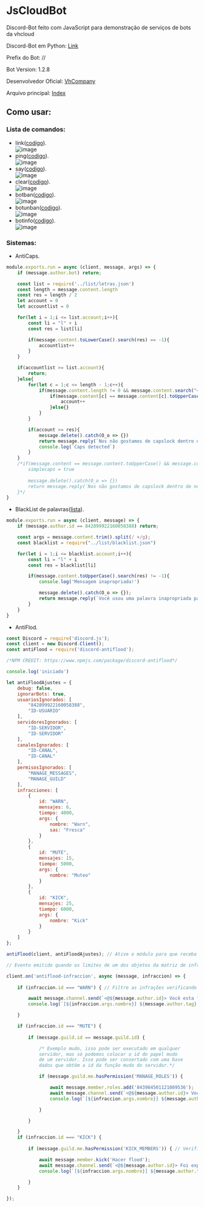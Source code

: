 # JsCloudBot
Discord-Bot feito com JavaScript para demonstração de serviços de bots da vhcloud 

Discord-Bot em Python: [Link](https://github.com/Vh-Cloud/PyCloudBot)

Prefix do Bot: //

Bot Version: 1.2.8

Desenvolvedor Oficial: [VhCompany](https://github.com/VhCompany1)

Arquivo principal: [Index](https://github.com/Vh-Cloud/JsCloudBot/blob/main/Code/index.js)

## Como usar:

### Lista de comandos:

- link([codigo](https://github.com/Vh-Cloud/JsCloudBot/blob/main/Code/commands/link.js)).<br>
![image](https://user-images.githubusercontent.com/79233369/118549937-886c9f80-b732-11eb-8a41-941115bf8cfa.png)
- ping([codigo](https://github.com/Vh-Cloud/JsCloudBot/blob/main/Code/commands/ping.js)).<br>
![image](https://user-images.githubusercontent.com/79233369/118550105-b5b94d80-b732-11eb-896f-5d0b95e0cf43.png)
- say([codigo](https://github.com/Vh-Cloud/JsCloudBot/blob/main/Code/commands/say.js)).<br>
![image](https://user-images.githubusercontent.com/79233369/118550302-e39e9200-b732-11eb-933a-229855642fb3.png)
- clear([codigo](https://github.com/Vh-Cloud/JsCloudBot/blob/main/Code/commands/clear.js)).<br>
![image](https://user-images.githubusercontent.com/79233369/118550376-fa44e900-b732-11eb-9346-dec7a579ccb6.png)
- botban([codigo](https://github.com/Vh-Cloud/JsCloudBot/blob/main/Code/commands/botban.js)).<br>
![image](https://user-images.githubusercontent.com/79233369/118613482-2d1fc900-b795-11eb-8587-53ea36f6ae3d.png)
- botunban([codigo](https://github.com/Vh-Cloud/JsCloudBot/blob/main/Code/commands/botunban.js)).<br>
![image](https://user-images.githubusercontent.com/79233369/118613482-2d1fc900-b795-11eb-8587-53ea36f6ae3d.png)
- botinfo([codigo](https://github.com/Vh-Cloud/JsCloudBot/blob/main/Code/commands/botinfo.js)).<br>
![image](https://user-images.githubusercontent.com/79233369/118613720-66583900-b795-11eb-90fb-bdfc0f4ff4da.png)


### Sistemas:

- AntiCaps.
```js
module.exports.run = async (client, message, args) => {    
    if (message.author.bot) return;

    const list = require('../list/letras.json')
    const length = message.content.length
    const res = length / 2
    let account = 0
    let accountlist = 0

    for(let i = 1;i <= list.account;i++){
        const li = "l" + i
        const res = list[li]

        if(message.content.toLowerCase().search(res) == -1){
            accountlist++
        }
    }

    if(accountlist >= list.account){
        return;
    }else{
        for(let c = 1;c <= length - 1;c++){
            if(message.content.length != 0 && message.content.search("<@") != 0){
                if(message.content[c] == message.content[c].toUpperCase()&& message.content[c].toUpperCase() != "K"){
                    account++
                }else{}    
            }
        }

        if(account >= res){
            message.delete().catch(O_o => {})
            return message.reply(`Nos não gostamos de capslock dentro de nossos servidores`)
            console.log(`Caps detected`)
        }    
    }
    /*if(message.content == message.content.toUpperCase() && message.content.length != 0 && message.content.length != 22){
        simplecaps = true
        
        message.delete().catch(O_o => {})
        return message.reply(`Nos não gostamos de capslock dentro de nossos servidores`)
    }*/
}
```
- BlackList de palavras([lista](https://github.com/Vh-Cloud/JsCloudBot/blob/main/Code/list/blacklist.json)).
```js
module.exports.run = async (client, message) => {
    if (message.author.id == 842899922160058388) return;

    const args = message.content.trim().split(/ +/g);
    const blacklist = require("../list/blacklist.json")

    for(let i = 1;i <= blacklist.account;i++){
        const li = "l" + i 
        const res = blacklist[li]

        if(message.content.toUpperCase().search(res) != -1){
            console.log('Mensagem inapropriada!')

            message.delete().catch(O_o => {});
            return message.reply(`Você usou uma palavra inapropriada para nosso vocabulario`)
        }
    }
}
```

- AntiFlod.
```js
const Discord = require('discord.js');
const client = new Discord.Client(); 
const antiFlood = require('discord-antiflood');

/*NPM CREDIT: https://www.npmjs.com/package/discord-antiflood*/

console.log('iniciado')

let antiFloodAjustes = {
    debug: false,
    ignorarBots: true,
    usuariosIgnorados: [
        "842899922160058388", 
        "ID-USUARIO"
    ],
    servidoresIgnorados: [
        "ID-SERVIDOR", 
        "ID-SERVIDOR"
    ],
    canalesIgnorados: [
        "ID-CANAL", 
        "ID-CANAL"
    ],
    permisosIgnorados: [
        "MANAGE_MESSAGES", 
        "MANAGE_GUILD"
    ],
    infracciones: [
        {
            id: "WARN",
            mensajes: 6,
            tiempo: 4000,
            args: {
                nombre: "Warn",
                sas: "Fresca"
            }
        },
        {
            id: "MUTE",
            mensajes: 15,
            tiempo: 5000,
            args: {
                nombre: "Muteo"
            }
        },
        {
            id: "KICK",
            mensajes: 25,
            tiempo: 6000,
            args: {
                nombre: "Kick"
            }
        }
    ]
};

antiFlood(client, antiFloodAjustes); // Ative o módulo para que receba e emita eventos.

// Evento emitido quando os limites de um dos objetos da matriz de infrações são excedidos.

client.on('antiflood-infraccion', async (message, infraccion) => {
    
    if (infraccion.id === "WARN") { // Filtre as infrações verificando seu id para dar a sanção correspondente.

        await message.channel.send(`<@${message.author.id}> Você esta flodando por favor pare, se não sera punido`);
        console.log(`[${infraccion.args.nombre}] ${message.author.tag} Foi avisado por flodar no canal: #${message.channel.name}.`);

    }

    if (infraccion.id === "MUTE") {
        
        if (message.guild.id == message.guild.id) {

            /* Exemplo mudo, isso pode ser executado em qualquer
            servidor, mas só podemos colocar o id do papel mudo
            de um servidor. Isso pode ser consertado com uma base
            dados que obtêm a id da função mudo do servidor.*/

            if (message.guild.me.hasPermission('MANAGE_ROLES')) {

                await message.member.roles.add('843984501121089536');
                await message.channel.send(`<@${message.author.id}> Você foi mutado por não escutar o aviso.`);
                console.log(`[${infraccion.args.nombre}] ${message.author.tag} Foi mutado por flodar no canal: #${message.channel.name}.`);

            }

        }

    }
    if (infraccion.id === "KICK") {
        
        if (message.guild.me.hasPermission('KICK_MEMBERS')) { // Verifique se o bot tem permissão para chutar membros.

            await message.member.kick('Hacer flood');
            await message.channel.send(`<@${message.author.id}> Foi expulso por flod!.`);
            console.log(`[${infraccion.args.nombre}] ${message.author.tag} Foi expulsado por flodar no canal: #${message.channel.name}.`);

        }
    }

});
```
